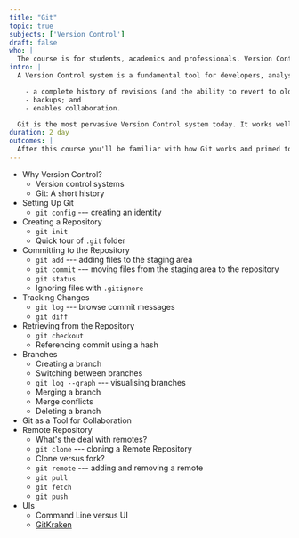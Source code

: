 ```yaml
---
title: "Git"
topic: true
subjects: ['Version Control']
draft: false
who: |
  The course is for students, academics and professionals. Version Control is not just for developers. It's an indispensable tool for anybody who creates content on a computer (for example, source code, documents, presentations or web sites). It also facilitates collaboration between mutliple people working on the same set of files.
intro: |
  A Version Control system is a fundamental tool for developers, analysts and reseachers. It provides the following benefits:

    - a complete history of revisions (and the ability to revert to older versions);
    - backups; and
    - enables collaboration.

  Git is the most pervasive Version Control system today. It works well on all projects, from a few files and a single developer to thousands of files and hundreds of developers.
duration: 2 day
outcomes: |
  After this course you'll be familiar with how Git works and primed to start using it on your own projects.
---
```


- Why Version Control?
	- Version control systems
	- Git: A short history
- Setting Up Git
	- `git config` --- creating an identity
- Creating a Repository
	- `git init`
	- Quick tour of `.git` folder
- Committing to the Repository
	- `git add` --- adding files to the staging area
	- `git commit` --- moving files from the staging area to the repository
	- `git status`
	- Ignoring files with `.gitignore`
- Tracking Changes
	- `git log` --- browse commit messages
	- `git diff`
- Retrieving from the Repository
	- `git checkout`
	- Referencing commit using a hash
- Branches
	- Creating a branch
	- Switching between branches
	- `git log --graph` --- visualising branches
	- Merging a branch
	- Merge conflicts
	- Deleting a branch
- Git as a Tool for Collaboration
- Remote Repository
	- What's the deal with remotes?
	- `git clone` --- cloning a Remote Repository
	- Clone versus fork?
	- `git remote` --- adding and removing a remote
	- `git pull`
	- `git fetch`
	- `git push`
- UIs
	- Command Line versus UI
	- [GitKraken](https://www.gitkraken.com/)
